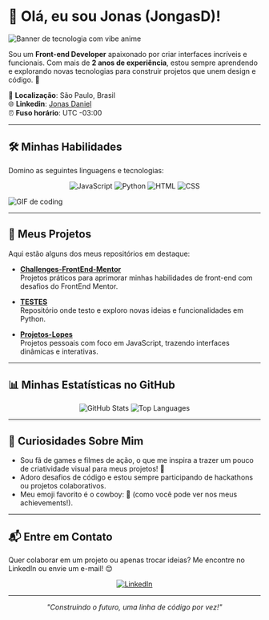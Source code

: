 # 👋 Olá, eu sou Jonas (JongasD)!

![Banner de tecnologia com vibe anime](https://i.ibb.co/5vW2kYQ/tech-anime-banner.gif)

Sou um **Front-end Developer** apaixonado por criar interfaces incríveis e funcionais. Com mais de **2 anos de experiência**, estou sempre aprendendo e explorando novas tecnologias para construir projetos que unem design e código. 🚀

📍 **Localização**: São Paulo, Brasil  
🌐 **Linkedin**: [Jonas Daniel](https://www.linkedin.com/in/jonas-daniel-9904b63)  
⏰ **Fuso horário**: UTC -03:00

---

## 🛠️ Minhas Habilidades

Domino as seguintes linguagens e tecnologias:

<p align="center">
  <img src="https://img.shields.io/badge/JavaScript-F7DF1E?style=for-the-badge&logo=javascript&logoColor=black" alt="JavaScript">
  <img src="https://img.shields.io/badge/Python-3776AB?style=for-the-badge&logo=python&logoColor=white" alt="Python">
  <img src="https://img.shields.io/badge/HTML5-E34F26?style=for-the-badge&logo=html5&logoColor=white" alt="HTML">
  <img src="https://img.shields.io/badge/CSS3-1572B6?style=for-the-badge&logo=css3&logoColor=white" alt="CSS">
</p>

![GIF de coding](https://media.giphy.com/media/26n7b7PjSOZJwVCmY/giphy.gif)

---

## 📂 Meus Projetos

Aqui estão alguns dos meus repositórios em destaque:

- **[Challenges-FrontEnd-Mentor](https://github.com/JongasD/Challenges-FrontEnd-Mentor)**  
  Projetos práticos para aprimorar minhas habilidades de front-end com desafios do FrontEnd Mentor.

- **[TESTES](https://github.com/JongasD/TESTES)**  
  Repositório onde testo e exploro novas ideias e funcionalidades em Python.

- **[Projetos-Lopes](https://github.com/JongasD/Projetos-Lopes)**  
  Projetos pessoais com foco em JavaScript, trazendo interfaces dinâmicas e interativas.

---

## 📊 Minhas Estatísticas no GitHub

<p align="center">
  <img src="https://github-readme-stats.vercel.app/api?username=JongasD&show_icons=true&theme=radical" alt="GitHub Stats">
  <img src="https://github-readme-stats.vercel.app/api/top-langs/?username=JongasD&layout=compact&theme=radical" alt="Top Languages">
</p>

---

## 🌟 Curiosidades Sobre Mim

- Sou fã de games e filmes de ação, o que me inspira a trazer um pouco de criatividade visual para meus projetos! 🎌
- Adoro desafios de código e estou sempre participando de hackathons ou projetos colaborativos.
- Meu emoji favorito é o cowboy: 🤠 (como você pode ver nos meus achievements!).

---

## 📬 Entre em Contato

Quer colaborar em um projeto ou apenas trocar ideias? Me encontre no LinkedIn ou envie um e-mail! 😊

<p align="center">
  <a href="https://www.linkedin.com/in/jonas-daniel-9904b63"><img src="https://img.shields.io/badge/LinkedIn-0077B5?style=for-the-badge&logo=linkedin&logoColor=white" alt="LinkedIn"></a>
</p>

---

<p align="center">
  <i>"Construindo o futuro, uma linha de código por vez!"</i>
</p>
